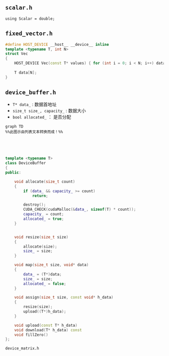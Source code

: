 

##  `scalar.h`  
`using Scalar = double;`

##  `fixed_vector.h`

```c++
#define HOST_DEVICE __host__ __device__ inline
template <typename T, int N>
struct Vec
{
    HOST_DEVICE Vec(const T* values) { for (int i = 0; i < N; i++) data[i] = values[i]; }
    
    T data[N];
}
```


##  `device_buffer.h`

- `T* data_` :  数据首地址
- `size_t size_, capacity_` : 数据大小
- `bool allocated_` ： 是否分配
```mermaid
graph TD
%%此图示由列表文本转换而成！%%





```
```c++
template <typename T>
class DeviceBuffer
{
public:

	void allocate(size_t count)
	{
		if (data_ && capacity_ >= count)
			return;

		destroy();
		CUDA_CHECK(cudaMalloc(&data_, sizeof(T) * count));
		capacity_ = count;
		allocated_ = true;
	}


	void resize(size_t size)
	{
		allocate(size);
		size_ = size;
	}

	void map(size_t size, void* data)
	{
		data_ = (T*)data;
		size_ = size;
		allocated_ = false;
	}

	void assign(size_t size, const void* h_data)
	{
		resize(size);
		upload((T*)h_data);
	}

	void upload(const T* h_data)
	void download(T* h_data) const
	void fillZero()
};

```

`device_matrix.h`


